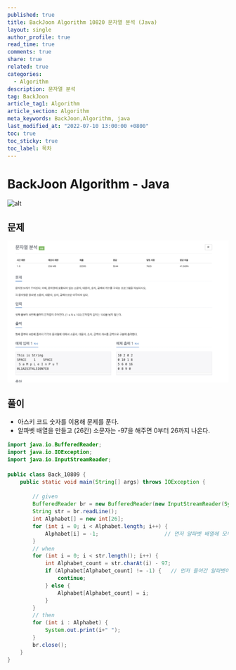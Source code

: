 ```yaml
---
published: true
title: BackJoon Algorithm 10820 문자열 분석 (Java)
layout: single
author_profile: true
read_time: true
comments: true
share: true
related: true
categories:
  - Algorithm
description: 문자열 분석
tag: BackJoon
article_tag1: Algorithm
article_section: Algorithm
meta_keywords: BackJoon,Algorithm, java
last_modified_at: "2022-07-10 13:00:00 +0800"
toc: true
toc_sticky: true
toc_label: 목차
---
```


# BackJoon Algorithm - Java

![alt](https://d2gd6pc034wcta.cloudfront.net/images/logo@2x.png)

## 문제

![alt](/assets/images/post/Algorithm/10820.png)

## 풀이

- 아스키 코드 숫자를 이용해 문제를 푼다.
- 알파벳 배열을 만들고 (26칸) 소문자는 -97을 해주면 0부터 26까지 나온다.

```java
import java.io.BufferedReader;
import java.io.IOException;
import java.io.InputStreamReader;

public class Back_10809 {
    public static void main(String[] args) throws IOException {

        // given
        BufferedReader br = new BufferedReader(new InputStreamReader(System.in));
        String str = br.readLine();
        int Alphabet[] = new int[26];
        for (int i = 0; i < Alphabet.length; i++) {
            Alphabet[i] = -1;                     // 먼저 알파벳 배열에 모두 -1 주입
        }
        // when
        for (int i = 0; i < str.length(); i++) {
            int Alphabet_count = str.charAt(i) - 97;
            if (Alphabet[Alphabet_count] != -1) {   // 먼저 들어간 알파벳이 있다면 건너뛰기
                continue;
            } else {
                Alphabet[Alphabet_count] = i;
            }
        }
        // then
        for (int i : Alphabet) {
            System.out.print(i+" ");
        }
        br.close();
    }
}





```
